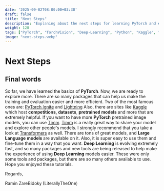 ```yaml
---
date: '2025-09-02T08:00:00+03:30'
draft: false
title: "Next Steps"
description: "Explaning about the next steps for learning PyTorch and exploring new things"
weight: 120
tags: ["PyTorch", "TorchVision", "Deep-Learning", "Python", "Kaggle", "Tensorboard", "Timm"]
image: "next-steps.webp"
---
```


# Next Steps

## Final words

So far, we have learned the basics of **PyTorch**.
Now, we are ready to explore more.
There are so many packages that can help us make the training and evaluation easier and more efficient.
Two of the most famous ones are:
[PyTorch Ignite](https://pytorch-ignite.ai/)
and
[Lightning](https://lightning.ai/docs/pytorch/stable/)
Also, there are sites like
[Kaggle](https://www.kaggle.com/)
which host **competitions**, **datasets**, **pretrained models** and more that are extremely helpful.
If you want to have more **PyTorch** pretrained image models, you can use
[Timm](https://huggingface.co/timm).
[Timm](https://huggingface.co/timm) is a really great way to share your model and explore other people's models.
I strongly recommend that you take a look at
[Transformers](https://huggingface.co/docs/transformers/en/index) as well.
There are tons of great models, and **Large Language models** are available on it.
Also, it is super easy to use them and fine-tune them in a way that you want.
**Deep Learning** is evolving extremely fast, and so many packages and new tools are being released to help
make the experience of using **Deep Learning** models easier.
These were only some tools and packages, but there are so many others available to use.
Hope you enjoyed these tutorials.

Regards,

Ramin ZareBidoky (LiterallyTheOne)
